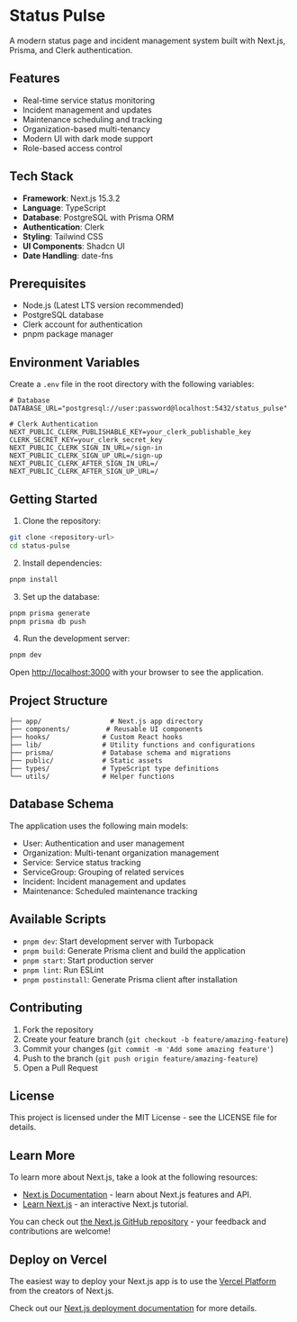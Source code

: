# Status Pulse

A modern status page and incident management system built with Next.js, Prisma, and Clerk authentication.

## Features

- Real-time service status monitoring
- Incident management and updates
- Maintenance scheduling and tracking
- Organization-based multi-tenancy
- Modern UI with dark mode support
- Role-based access control

## Tech Stack

- **Framework**: Next.js 15.3.2
- **Language**: TypeScript
- **Database**: PostgreSQL with Prisma ORM
- **Authentication**: Clerk
- **Styling**: Tailwind CSS
- **UI Components**: Shadcn UI
- **Date Handling**: date-fns

## Prerequisites

- Node.js (Latest LTS version recommended)
- PostgreSQL database
- Clerk account for authentication
- pnpm package manager

## Environment Variables

Create a `.env` file in the root directory with the following variables:

```env
# Database
DATABASE_URL="postgresql://user:password@localhost:5432/status_pulse"

# Clerk Authentication
NEXT_PUBLIC_CLERK_PUBLISHABLE_KEY=your_clerk_publishable_key
CLERK_SECRET_KEY=your_clerk_secret_key
NEXT_PUBLIC_CLERK_SIGN_IN_URL=/sign-in
NEXT_PUBLIC_CLERK_SIGN_UP_URL=/sign-up
NEXT_PUBLIC_CLERK_AFTER_SIGN_IN_URL=/
NEXT_PUBLIC_CLERK_AFTER_SIGN_UP_URL=/
```

## Getting Started

1. Clone the repository:

```bash
git clone <repository-url>
cd status-pulse
```

2. Install dependencies:

```bash
pnpm install
```

3. Set up the database:

```bash
pnpm prisma generate
pnpm prisma db push
```

4. Run the development server:

```bash
pnpm dev
```

Open [http://localhost:3000](http://localhost:3000) with your browser to see the application.

## Project Structure

```
├── app/                 # Next.js app directory
├── components/         # Reusable UI components
├── hooks/             # Custom React hooks
├── lib/               # Utility functions and configurations
├── prisma/            # Database schema and migrations
├── public/            # Static assets
├── types/             # TypeScript type definitions
└── utils/             # Helper functions
```

## Database Schema

The application uses the following main models:

- User: Authentication and user management
- Organization: Multi-tenant organization management
- Service: Service status tracking
- ServiceGroup: Grouping of related services
- Incident: Incident management and updates
- Maintenance: Scheduled maintenance tracking

## Available Scripts

- `pnpm dev`: Start development server with Turbopack
- `pnpm build`: Generate Prisma client and build the application
- `pnpm start`: Start production server
- `pnpm lint`: Run ESLint
- `pnpm postinstall`: Generate Prisma client after installation

## Contributing

1. Fork the repository
2. Create your feature branch (`git checkout -b feature/amazing-feature`)
3. Commit your changes (`git commit -m 'Add some amazing feature'`)
4. Push to the branch (`git push origin feature/amazing-feature`)
5. Open a Pull Request

## License

This project is licensed under the MIT License - see the LICENSE file for details.

## Learn More

To learn more about Next.js, take a look at the following resources:

- [Next.js Documentation](https://nextjs.org/docs) - learn about Next.js features and API.
- [Learn Next.js](https://nextjs.org/learn) - an interactive Next.js tutorial.

You can check out [the Next.js GitHub repository](https://github.com/vercel/next.js) - your feedback and contributions are welcome!

## Deploy on Vercel

The easiest way to deploy your Next.js app is to use the [Vercel Platform](https://vercel.com/new?utm_medium=default-template&filter=next.js&utm_source=create-next-app&utm_campaign=create-next-app-readme) from the creators of Next.js.

Check out our [Next.js deployment documentation](https://nextjs.org/docs/app/building-your-application/deploying) for more details.
